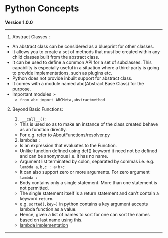 # Python Concepts
**Version 1.0.0**
- - -
1. Abstract Classes :
  * An abstract class can be considered as a blueprint for other classes.
  * It allows you to create a set of methods that must be created within any child classes built from the abstract class.
  * It can be used to define a common API for a set of subclasses. This capability is especially useful in a situation where a third-party is going to provide implementations, such as plugins etc.
  * Python does not provide inbuilt support for abstract class.
  * It comes with a module named abc(Abstract Base Class) for the purpose.
  * Important modules :-
    * `from abc import ABCMeta,abstractmethod`

2. Beyond Basic Functions:

    1. ` __call__()`:
    * This is used so as to make an instance of the class created behave as an function directly.
    * For e.g. refer to AboutFunctions/resolver.py
    
    2. lambdas :
    * Is an expression that evaluates to the Function.
    * Unlike function defined using def() keyword it need not be defined and can be anonymous i.e. it has no name.
    * Argument list terminated by colon, separated by commas i.e. e.g.  `lambda a,b,c : a+b+c`
    * It can also support zero or more arguments. For zero argument `lambda : `
    * Body contains only a single statement. More than one statement is not permitted.
    * The single statement itself is a return statement and can't contain a keyword `return`.
    * e.g. `sorted(,key=)` in python contains a key argument accepts lambda function as a value.
    * Hence, given a list of names to sort for one can sort the names based on last name using this.
    * [lambda implementation](https://github.com/shriawesome/Python-Concepts/blob/master/imgs/lambda.png)

- - -

